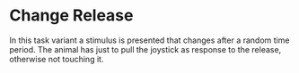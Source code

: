 Change Release
=======================

In this task variant a stimulus is presented that changes after a random time period. The animal has just to pull the joystick as response to the release, otherwise not touching it.
